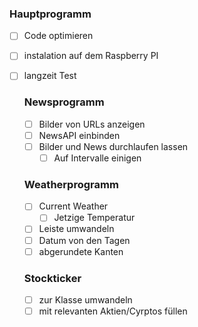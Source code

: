 ### Hauptprogramm

-   [ ] Code optimieren
-   [ ] instalation auf dem Raspberry PI
-   [ ] langzeit Test

    ### Newsprogramm

    -   [ ] Bilder von URLs anzeigen
    -   [ ] NewsAPI einbinden
    -   [ ] Bilder und News durchlaufen lassen
        -   [ ] Auf Intervalle einigen

    ### Weatherprogramm

    -   [ ] Current Weather
        -   [ ] Jetzige Temperatur
    -   [ ] Leiste umwandeln
    -   [ ] Datum von den Tagen
    -   [ ] abgerundete Kanten

    ### Stockticker

    -   [ ] zur Klasse umwandeln
    -   [ ] mit relevanten Aktien/Cyrptos füllen
